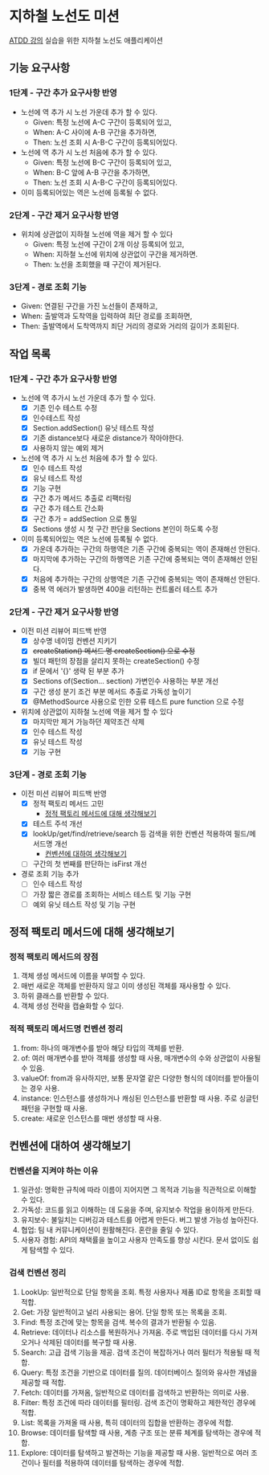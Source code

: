 # 지하철 노선도 미션
[ATDD 강의](https://edu.nextstep.camp/c/R89PYi5H) 실습을 위한 지하철 노선도 애플리케이션

## 기능 요구사항
### 1단계 - 구간 추가 요구사항 반영
- 노선에 역 추가 시 노선 가운데 추가 할 수 있다.
  - Given: 특정 노선에 A-C 구간이 등록되어 있고,
  - When: A-C 사이에  A-B 구간을 추가하면,
  - Then: 노선 조회 시 A-B-C 구간이 등록되어있다.
- 노선에 역 추가 시 노선 처음에 추가 할 수 있다.
  - Given: 특정 노선에 B-C 구간이 등록되어 있고,
  - When: B-C 앞에  A-B 구간을 추가하면,
  - Then: 노선 조회 시 A-B-C 구간이 등록되어있다.
- 이미 등록되어있는 역은 노선에 등록될 수 없다.
### 2단계 - 구간 제거 요구사항 반영
- 위치에 상관없이 지하철 노선에 역을 제거 할 수 있다
  - Given: 특정 노선에 구간이 2개 이상 등록되어 있고,
  - When: 지하철 노선에 위치에 상관없이 구간을 제거하면.
  - Then: 노선을 조회했을 때 구간이 제거된다.
### 3단계 - 경로 조회 기능
- Given: 연결된 구간을 가진 노선들이 존재하고,
- When: 출발역과 도착역을 입력하여 최단 경로를 조회하면,
- Then: 출발역에서 도착역까지 죄단 거리의 경로와 거리의 길이가 조회된다.

## 작업 목록
### 1단계 - 구간 추가 요구사항 반영
- 노선에 역 추가시 노선 가운데 추가 할 수 있다.
  - [x] 기존 인수 테스트 수정
  - [x] 인수테스트 작성
  - [x] Section.addSection() 유닛 테스트 작성
  - [x] 기존 distance보다 새로운 distance가 작아야한다.
  - [x] 사용하지 않는 예외 제거
- 노선에 역 추가 시 노선 처음에 추가 할 수 있다.
  - [x] 인수 테스트 작성
  - [x] 유닛 테스트 작성
  - [x] 기능 구현
  - [x] 구간 추가 메서드 추출로 리팩터링
  - [x] 구간 추가 테스트 간소화
  - [x] 구간 추가 = addSection 으로 통일
  - [x] Sections 생성 시 첫 구간 판단을 Sections 본인이 하도록 수정
- 이미 등록되어있는 역은 노선에 등록될 수 없다.
  - [x] 가운데 추가하는 구간의 하행역은 기존 구간에 중복되는 역이 존재해선 안된다.
  - [x] 마지막에 추가하는 구간의 하행역은 기존 구간에 중복되는 역이 존재해선 안된다.
  - [x] 처음에 추가하는 구간의 상행역은 기존 구간에 중복되는 역이 존재해선 안된다.
  - [x] 중복 역 에러가 발생하면 400을 리턴하는 컨트롤러 테스트 추가
### 2단계 - 구간 제거 요구사항 반영
- 이전 미션 리뷰어 피드백 반영
  - [x] 상수명 네이밍 컨벤션 지키기
  - [x] ~~createStation() 메서드 명 createSection() 으로 수정~~
  - [x] 빌더 패턴의 장점을 살리지 못하는 createSection() 수정
  - [x] if 문에서 '{}' 생략 된 부분 추가
  - [x] Sections of(Section... section) 가변인수 사용하는 부분 개선
  - [x] 구간 생성 분기 조건 부분 메서드 추출로 가독성 높이기
  - [x] @MethodSource 사용으로 인한 오류 테스트 pure function 으로 수정
- 위치에 상관없이 지하철 노선에 역을 제거 할 수 있다
  - [x] 마지막만 제거 가능하던 제약조건 삭제
  - [x] 인수 테스트 작성
  - [x] 유닛 테스트 작성
  - [x] 기능 구현
### 3단계 - 경로 조회 기능
- 이전 미션 리뷰어 피드백 반영
  - [x] 정적 팩토리 메서드 고민
    - [정적 팩토리 메서드에 대해 생각해보기](#정적-팩토리-메서드에-대해-생각해보기)
  - [x] 테스트 주석 개선
  - [x] lookUp/get/find/retrieve/search 등 검색을 위한 컨벤션 적용하여 필드/메서드명 개선
    - [컨벤션에 대하여 생각해보기](#컨벤션에-대하여-생각해보기)
  - [ ] 구간의 첫 번째를 판단하는 isFirst 개선
    
- 경로 조회 기능 추가
  - [ ] 인수 테스트 작성
  - [ ] 가장 짧은 경로를 조회하는 서비스 테스트 및 기능 구현
  - [ ] 예외 유닛 테스트 작성 및 기능 구현

## 정적 팩토리 메서드에 대해 생각해보기
### 정적 팩토리 메서드의 장점
1. 객체 생성 메서드에 이름을 부여할 수 있다.
2. 매번 새로운 객체를 반환하지 않고 이미 생성된 객체를 재사용할 수 있다.
3. 하위 클래스를 반환할 수 있다.
4. 객체 생성 전략을 캡슐화할 수 있다.
### 적적 팩토리 메서드명 컨벤션 정리
1. from: 하나의 매개변수를 받아 해당 타입의 객체를 반환.
2. of: 여러 매개변수를 받아 객체를 생성할 때 사용, 매개변수의 수와 상관없이 사용될 수 있음.
3. valueOf: from과 유사하지만, 보통 문자열 같은 다양한 형식의 데이터를 받아들이는 경우 사용.
4. instance: 인스턴스를 생성하거나 캐싱된 인스턴스를 반환할 때 사용. 주로 싱글턴 패턴을 구현할 때 사용.
5. create: 새로운 인스턴스를 매번 생성할 때 사용. 

## 컨벤션에 대하여 생각해보기
### 컨벤션을 지켜야 하는 이유
1. 일관성: 명확한 규칙에 따라 이름이 지어지면 그 목적과 기능을 직관적으로 이해할 수 있다.
2. 가독성: 코드를 읽고 이해하는 데 도움을 주며, 유지보수 작업을 용이하게 만든다.
3. 유지보수: 불일치는 디버깅과 테스트를 어렵게 만든다. 버그 발생 가능성 높아진다. 
4. 협업: 팀 내 커뮤니케이션이 원활해진다. 혼란을 줄일 수 있다.
5. 사용자 경험: API의 채택률을 높이고 사용자 만족도를 향상 시킨다. 문서 없이도 쉽게 탐색할 수 있다.
### 검색 컨벤션 정리
1. LookUp: 일반적으로 단일 항목을 조회. 특정 사용자나 제품 ID로 항목을 조회할 때 적합.
2. Get: 가장 일반적이고 널리 사용되는 용어. 단일 항목 또는 목록을 조회.
3. Find: 특정 조건에 맞는 항목을 검색. 복수의 결과가 반환될 수 있음.
4. Retrieve: 데이터나 리소스를 복원하거나 가져옴. 주로 백업된 데이터를 다시 가져오거나 삭제된 데이터를 복구할 때 사용.
5. Search: 고급 검색 기능을 제공. 검색 조건이 복잡하거나 여러 필터가 적용될 때 적합.
6. Query: 특정 조건을 기반으로 데이터를 질의. 데이터베이스 질의와 유사한 개념을 제공할 때 적합.
7. Fetch: 데이터를 가져옴, 일반적으로 데이터를 검색하고 반환하는 의미로 사용.
8. Filter: 특정 조건에 따라 데이터를 필터링. 검색 조건이 명확하고 제한적인 경우에 적합.
9. List: 목록을 가져올 때 사용, 특히 데이터의 집합을 반환하는 경우에 적합.
10. Browse: 데이터를 탐색할 때 사용, 계층 구조 또는 분류 체계를 탐색하는 경우에 적합.
11. Explore: 데이터를 탐색하고 발견하는 기능을 제공할 때 사용. 일반적으로 여러 조건이나 필터를 적용하여 데이터를 탐색하는 경우에 적합.
